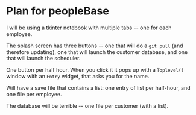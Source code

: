 # Plan for peopleBase
I will be using a tkinter notebook with multiple tabs -- one for each employee.

The splash screen has three buttons -- one that will do a `git pull` (and therefore updating), one that will launch the customer database, and one that will launch the scheduler.

One button per half hour. When you click it it pops up with a `Toplevel()` window with an `Entry` widget, that asks you for the name.

Will have a save file that contains a list: one entry of list per half-hour, and one file per employee.

The database will be terrible -- one file per customer (with a list).
